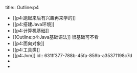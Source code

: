 title:: Outline:p4

- [[p4:跑起来后有兴趣再来学的]]
- [[p4:搭建Java环境]]
- [[p4:计算机基础]]
- [[Outline:p4:Java基础语法]] 很基础可不看
- [[p4:面向对象]]
- [[p4:工具类]]
- [[p4:Jvm]]
  id:: 631ff377-788b-45fa-859b-a35371198c7d
-
-